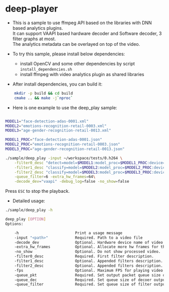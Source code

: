 # deep-player
* This is a sample to use ffmpeg API based on the libraries with DNN based analytics plugins.  
  It can support VAAPI based hardware decoder and Software decoder, 3 filter graphs at most.  
  The analytics metadata can be overlayed on top of the video.

* To try this sample, please install below dependencies:
    - install OpenCV and some other dependencies by script `install_dependencies.sh`
    - install ffmpeg with video analytics plugin as shared libraries

* After install dependencies, you can build it:
```sh
    mkdir -p build && cd build
    cmake .. && make -j`nproc`
```

* Here is one example to use the deep_play sample:
```sh

MODEL1="face-detection-adas-0001.xml"
MODEL2="emotions-recognition-retail-0003.xml"
MODEL3="age-gender-recognition-retail-0013.xml"

MODEL1_PROC="face-detection-adas-0001.json"
MODEL2_PROC="emotions-recognition-retail-0003.json"
MODEL3_PROC="age-gender-recognition-retail-0013.json"

./sample/deep_play -input ~/workspace/tests/0.h264 \
    -filter0_desc "detect=model=$MODEL1:model_proc=$MODEL1_PROC:device=CPU:nireq=4" \
    -filter1_desc "classify=model=$MODEL2:model_proc=$MODEL2_PROC:device=CPU:nireq=2" \
    -filter2_desc "classify=model=$MODEL3:model_proc=$MODEL3_PROC:device=CPU:nireq=2" \
    -queue_filter=6 -extra_hw_frames=64\
    -decode_dev="vaapi" -debug_log=false -no_show=false
```
Press `ESC` to stop the playback.

* Detailed usage:

```sh
./sample/deep_play -h

deep_play [OPTION]
Options:

    -h                         Print a usage message
    -input "<path>"            Required. Path to a video file
    -decode_dev                Optional. Hardware device name of video decoder: e.g vaapi
    -extra_hw_frames           Optional. Allocate more hw frames for the pipeline
    -no_show                   Optional. Do not show processed video.
    -filter0_desc              Required. First filter description.
    -filter1_desc              Optional. Appended filters description.
    -filter2_desc              Optional. Appended filters description.
    -fps                       Optional. Maximum FPS for playing video
    -queue_pkt                 Required. Set output packet queue size of demuxer
    -queue_dec                 Required. Set queue size of decoer output
    -queue_filter              Required. Set queue size of filter output
```